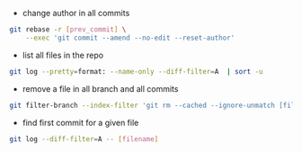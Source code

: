 - change author in all commits
```bash
git rebase -r [prev_commit] \
    --exec 'git commit --amend --no-edit --reset-author'
```

- list all files in the repo
```bash
git log --pretty=format: --name-only --diff-filter=A  | sort -u
```

- remove a file in all branch and all commits
```bash
git filter-branch --index-filter 'git rm --cached --ignore-unmatch [file_path]' HEAD
```

- find first commit for a given file
```bash
git log --diff-filter=A -- [filename]
```